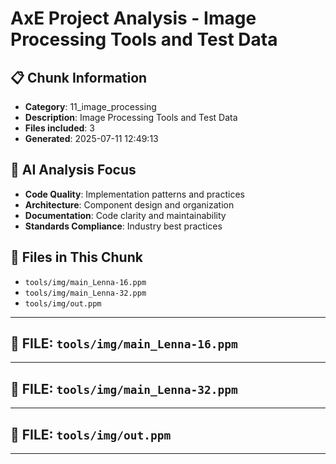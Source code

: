 # AxE Project Analysis - Image Processing Tools and Test Data

## 📋 Chunk Information
- **Category**: 11_image_processing
- **Description**: Image Processing Tools and Test Data
- **Files included**: 3
- **Generated**: 2025-07-11 12:49:13

## 🎯 AI Analysis Focus

- **Code Quality**: Implementation patterns and practices
- **Architecture**: Component design and organization
- **Documentation**: Code clarity and maintainability
- **Standards Compliance**: Industry best practices

## 📁 Files in This Chunk

- `tools/img/main_Lenna-16.ppm`
- `tools/img/main_Lenna-32.ppm`
- `tools/img/out.ppm`

---


## 📄 FILE: `tools/img/main_Lenna-16.ppm`


---


## 📄 FILE: `tools/img/main_Lenna-32.ppm`


---


## 📄 FILE: `tools/img/out.ppm`


---

